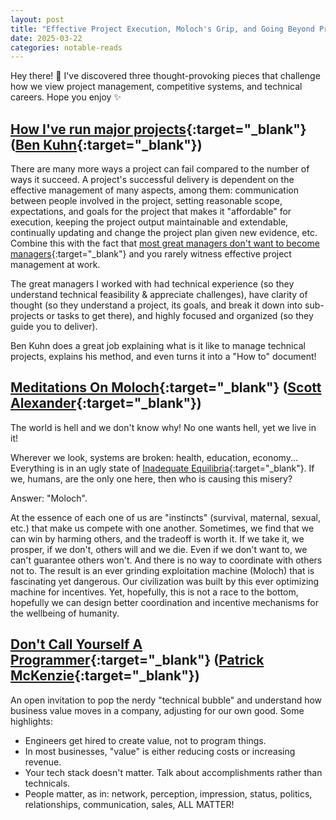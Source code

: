 ```yaml
---
layout: post
title: "Effective Project Execution, Moloch's Grip, and Going Beyond Programming"
date: 2025-03-22
categories: notable-reads
---
```


Hey there! 👋 I've discovered three thought-provoking pieces that challenge how we view project management, competitive systems, and technical careers. Hope you enjoy ✨

## [How I've run major projects](https://www.benkuhn.net/pjm/){:target="_blank"} ([Ben Kuhn](https://x.com/benkuhn){:target="_blank"})

There are many more ways a project can fail compared to the number of ways it succeed. A project's successful delivery is dependent on the effective management of many aspects, among them: communication between people involved in the project, setting reasonable scope, expectations, and goals for the project that makes it "affordable" for execution, keeping the project output maintainable and extendable, continually updating and change the project plan given new evidence, etc. Combine this with the fact that [most great managers don't want to become managers](https://www.youtube.com/watch?v=QplyFXgIx7Q){:target="_blank"} and you rarely witness effective project management at work.

The great managers I worked with had technical experience (so they understand technical feasibility & appreciate challenges), have clarity of thought (so they understand a project, its goals, and break it down into sub-projects or tasks to get there), and highly focused and organized (so they guide you to deliver).

Ben Kuhn does a great job explaining what is it like to manage technical projects, explains his method, and even turns it into a "How to" document!

## [Meditations On Moloch](https://slatestarcodex.com/2014/07/30/meditations-on-moloch){:target="_blank"} ([Scott Alexander](https://x.com/slatestarcodex){:target="_blank"})

The world is hell and we don't know why! No one wants hell, yet we live in it!

Wherever we look, systems are broken: health, education, economy... Everything is in an ugly state of [Inadequate Equilibria](https://www.goodreads.com/book/show/36606376-inadequate-equilibria){:target="_blank"}. If we, humans, are the only one here, then who is causing this misery?

Answer: "Moloch".

At the essence of each one of us are "instincts" (survival, maternal, sexual, etc.) that make us compete with one another. Sometimes, we find that we can win by harming others, and the tradeoff is worth it. If we take it, we prosper, if we don't, others will and we die. Even if we don't want to, we can't guarantee others won't. And there is no way to coordinate with others not to. The result is an ever grinding exploitation machine (Moloch) that is fascinating yet dangerous. Our civilization was built by this ever optimizing machine for incentives. Yet, hopefully, this is not a race to the bottom, hopefully we can design better coordination and incentive mechanisms for the wellbeing of humanity.

## [Don't Call Yourself A Programmer](https://www.kalzumeus.com/2011/10/28/dont-call-yourself-a-programmer/){:target="_blank"} ([Patrick McKenzie](https://x.com/patio11){:target="_blank"})

An open invitation to pop the nerdy "technical bubble" and understand how business value moves in a company, adjusting for our own good. Some highlights:
- Engineers get hired to create value, not to program things.
- In most businesses, "value" is either reducing costs or increasing revenue. 
- Your tech stack doesn't matter. Talk about accomplishments rather than technicals.
- People matter, as in: network, perception, impression, status, politics, relationships, communication, sales, ALL MATTER! 